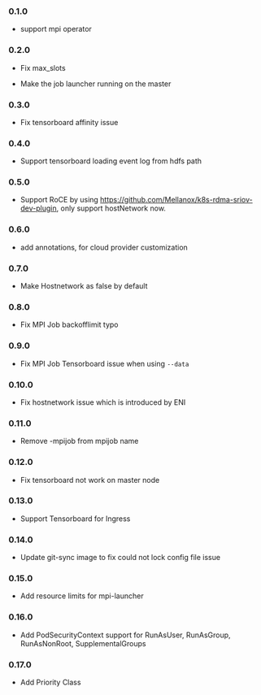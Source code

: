 ### 0.1.0

* support mpi operator


### 0.2.0

* Fix max_slots

* Make the job launcher running on the master

### 0.3.0

* Fix tensorboard affinity issue

### 0.4.0

* Support tensorboard loading event log from hdfs path

### 0.5.0

* Support RoCE by using https://github.com/Mellanox/k8s-rdma-sriov-dev-plugin, only support hostNetwork now.

### 0.6.0

* add annotations, for cloud provider customization

### 0.7.0

* Make Hostnetwork as false by default


### 0.8.0

* Fix MPI Job backofflimit typo


### 0.9.0

* Fix MPI Job Tensorboard issue when using `--data`


### 0.10.0

* Fix hostnetwork issue which is introduced by ENI

### 0.11.0

* Remove -mpijob from mpijob name

### 0.12.0

* Fix tensorboard not work on master node

### 0.13.0

* Support Tensorboard for Ingress 

### 0.14.0

* Update git-sync image to fix could not lock config file issue


### 0.15.0

* Add resource limits for mpi-launcher

### 0.16.0

* Add PodSecurityContext support for RunAsUser, RunAsGroup, RunAsNonRoot, SupplementalGroups

### 0.17.0

* Add Priority Class